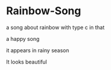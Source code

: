 # Rainbow-Song

a song about rainbow with type c in that

a happy song

it appears in rainy season

It looks beautiful